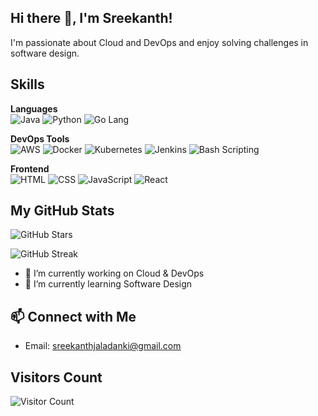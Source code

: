## Hi there 👋, I'm Sreekanth!
I'm passionate about Cloud and DevOps and enjoy solving challenges in software design.

## Skills

**Languages**  
![Java](https://img.shields.io/badge/-Java-007396?logo=java&logoColor=white)
![Python](https://img.shields.io/badge/-Python-3776AB?logo=python&logoColor=white)
![Go Lang](https://img.shields.io/badge/-Go_Lang-00ADD8?logo=go&logoColor=white)

**DevOps Tools**  
![AWS](https://img.shields.io/badge/-AWS-232F3E?logo=amazon-aws&logoColor=white)
![Docker](https://img.shields.io/badge/-Docker-2496ED?logo=docker&logoColor=white)
![Kubernetes](https://img.shields.io/badge/-Kubernetes-326CE5?logo=kubernetes&logoColor=white)
![Jenkins](https://img.shields.io/badge/-Jenkins-D24939?logo=jenkins&logoColor=white)
![Bash Scripting](https://img.shields.io/badge/-Bash_Scripting-4EAA25?logo=gnu-bash&logoColor=white)

**Frontend**  
![HTML](https://img.shields.io/badge/-HTML5-E34F26?logo=html5&logoColor=white)
![CSS](https://img.shields.io/badge/-CSS3-1572B6?logo=css3&logoColor=white)
![JavaScript](https://img.shields.io/badge/-JavaScript-F7DF1E?logo=javascript&logoColor=black)
![React](https://img.shields.io/badge/-React-61DAFB?logo=react&logoColor=black)

## My GitHub Stats

![GitHub Stars](https://img.shields.io/github/stars/SreekanthJaladanki/SreekanthJaladanki?color=brightgreen&style=for-the-badge)

![GitHub Streak](https://streak-stats.demolab.com?user=SreekanthJaladanki&theme=dark&hide_border=true)

- 🔭 I’m currently working on Cloud & DevOps
- 🌱 I’m currently learning Software Design

## 📫 Connect with Me
- Email: sreekanthjaladanki@gmail.com

## Visitors Count
![Visitor Count](https://visitor-badge.laobi.icu/badge?page_id=SreekanthJaladanki.SreekanthJaladanki)

